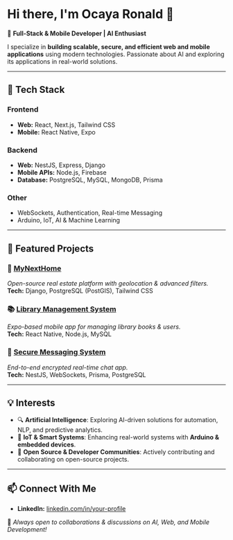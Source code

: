 # Hi there, I'm Ocaya Ronald 👋  

🚀 **Full-Stack & Mobile Developer | AI Enthusiast**  

I specialize in **building scalable, secure, and efficient web and mobile applications** using modern technologies. Passionate about AI and exploring its applications in real-world solutions.  

---

## 🔧 Tech Stack  

### **Frontend**  
- **Web:** React, Next.js, Tailwind CSS  
- **Mobile:** React Native, Expo  

### **Backend**  
- **Web:** NestJS, Express, Django  
- **Mobile APIs:** Node.js, Firebase  
- **Database:** PostgreSQL, MySQL, MongoDB, Prisma  

### **Other**  
- WebSockets, Authentication, Real-time Messaging  
- Arduino, IoT, AI & Machine Learning  

---

## 📌 Featured Projects  

### 🏡 [**MyNextHome**](https://github.com/your-github/mynexthome)  
_Open-source real estate platform with geolocation & advanced filters._  
**Tech:** Django, PostgreSQL (PostGIS), Tailwind CSS  

### 📚 [**Library Management System**](https://github.com/your-github/library-management)  
_Expo-based mobile app for managing library books & users._  
**Tech:** React Native, Node.js, MySQL  

### 🔐 [**Secure Messaging System**](https://github.com/your-github/secure-chat)  
_End-to-end encrypted real-time chat app._  
**Tech:** NestJS, WebSockets, Prisma, PostgreSQL  

---

## 💡 Interests  
- 🔍 **Artificial Intelligence**: Exploring AI-driven solutions for automation, NLP, and predictive analytics.  
- 🤖 **IoT & Smart Systems**: Enhancing real-world systems with **Arduino & embedded devices**.  
- 💬 **Open Source & Developer Communities**: Actively contributing and collaborating on open-source projects.  

---

## 📫 Connect With Me  
- **LinkedIn:** [linkedin.com/in/your-profile](https://www.linkedin.com/in/ronald-o-ba114413b/)  
 

📌 *Always open to collaborations & discussions on AI, Web, and Mobile Development!*  

